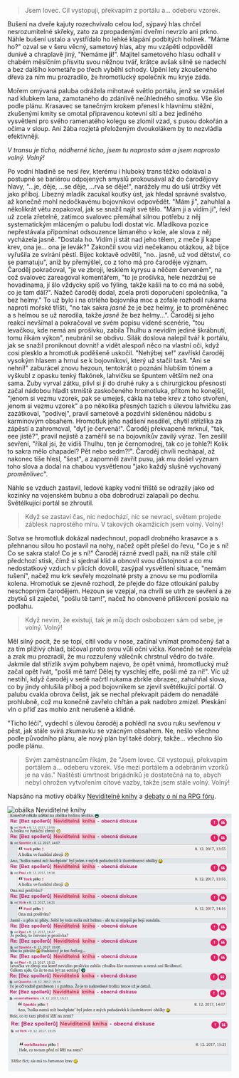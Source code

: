 > Jsem lovec. Cíl vystopuji, překvapím z portálu a... odeberu vzorek.

Bušení na dveře kajuty rozechvívalo celou loď, sýpavý hlas chrčel nesrozumitelné skřeky, zato za zpropadenými dveřmi nevrzlo ani prkno.
Náhle bušení ustalo a vystřídalo ho lehké klapání podbitých holínek. "Máme ho?" ozval se v šeru věcný, sametový hlas, aby mu vzápětí odpověděl dunivě a chraplavě jiný, "Nemáme **ji**!". Majitel sametového hlasu odhalil v chabém měsíčním přísvitu svou něžnou tvář, krátce avšak silně se nadechl a bez dalšího kometáře po třech vyběhl schody. Úpění lety zkoušeného dřeva za ním mu prozradilo, že hromotlucký společník mu kryje záda.

Mořem omývaná paluba odrážela mihotavé světlo portálu, jenž se vznášel nad klubkem lana, zamotaného do zdánlivě neúhledného smotku. Vše šlo podle plánu.
Krasavec se tanečným krokem přenesl k hlavnímu stěžni, zkušenými kmity se omotal připravenou kotevní sítí a bez jediného vysvětlení pro svého ramenatého kolegu se zlomil vzad, s pusou dokořán a očima v sloup. Ani žába rozjetá přeloženým dvoukolákem by to nezvládla efektivněji.

*V transu je ticho, nádherné ticho, jsem tu naprosto sám a jsem naprosto volný. Volný!*

Po vodní hladině se nesl řev, kterému i hluboký trans těžko odolával a postupně se bariérou odpojených smyslů prokousával až do čarodějovy hlavy, "...je, děje, ...se děje, ...rva se děje!", narážely mu do uší útržky vět jako příboj.
Líbezný mladík zacukal koutky úst, jak hledal správné svalstvo, až konečně mohl nedočkavému bojovníkovi odpovědět. "Mám ji", zahuhlal a několikrát větu zopakoval, jak se snažil najít své tělo. "Mám ji a vidím ji", řekl už zcela zřetelně, zatímco svalovec přemáhal silnou potřebu z něj systematickým mláceným o palubu lodi dostat víc.
Mladíkova pozice nepřestávala připomínat odsouzence lámaného v kole, ale slova z něj vycházela jasně. "Dostala ho. Vidím ji stát nad jeho tělem, z meče jí kape krev, ona je... ona je levák?" Zakončil svou vizi nečekanou otázkou, až bijce vyřušila ze svírání pěstí. Bijec koktavě odvětil, "no.. jasně, už vod dětství, co se pamatuju", aniž by přemýšlel, co z toho má pro čaroděje význam. Čaroděj pokračoval, "je ve zbroji, lesklém kyrysu a něčem červeném", na což svalovec zareagoval komentářem, "to je prošívka, hele nezdržuj se hovadinama, jí šlo vždycky spíš vo fýling, takže kašli na to co má na sobě, co je tam dál?". Nažeč čaroděj dodal, zcela proti doporučení společníka, "a bez helmy." To už bylo i na otrlého bojovníka moc a zofale rozhodil rukama naproti mořské tříšti, "no tak sakra *jasně* že je bez helmy, je to proměněnec a s helmou se už narodila, takže *jasně* že bez helmy...". Čaroděj si jeho reakcí nevšímal a pokračoval ve svém popisu videné scenérie, "tou levačkou, kde nemá ani prošívku, zabila Thulhu a nevidím jediné škrábnutí, tomu říkám výkon", neubránil se obdivu.
Silák doslova nalepil tvář k portálu, jak se snažil proniknout dovnitř a vidět alespoň něco na vlastní oči, když cosi plesklo a hromotluk poděšeně uskočil. "Nehýbej se!" zavřískl čaroděj vysokým hlasem a hrnul se k bojovníkovi, který už stačil tasit. "Ani se nehni!" zaburácel znovu hezoun, tentokrát o poznání hlubším tónem a vyškubl z opasku tenký flakónek, lahvičku se špuntem větším než ona sama. Zuby vyrval zátku, plivl si jí do druhé ruky a s chirurgickou přesností začal nádobou hladit strniště zaskočeného hromotluka, přitom ho konejšil, "jenom si vezmu vzorek, pak se umeješ, cákla na tebe krev z toho stvoření, jenom si vezmu vzorek" a po několika přesných tazích s úlevou lahvičku zas zazátkoval, "podívej", pravil sametově a pozdvihl skleněnou nádobu s karmínovým obsahem. Hromotluk jeho nadšení nesdílel, chytil střízlíka za zápěstí a zahromoval, "dyť je červená!". Čaroděj překvapeně mrknul, "tak, eee jistě?", pravil nejistě a zaměřil se na bojovníkův zavilý výraz. Ten zesílil sevření, "říkal jsi, že vidíš Thulhu, ten je černomodrej, tak co je tohle?! Kolik to sakra mělo chapadel? Pět nebo sedm?!". Čaroděj chvíli nechápal, až nakonec tiše hlesl, "šest", a zapomněl zavřít pusu, jak mu došel význam toho slova a dodal na chabou vysvětlenou "jako každý slušně vychovaný *proměnlivec*".

Náhle se vzduch zastavil, ledové kapky vodní tříště se odrazily jako od kozinky na vojenském bubnu a oba dobrodruzi zalapali po dechu. Světélkující portál se zhroutil.

> Když se zastaví čas, nic nedochází, nic se nevrací, světem projede záblesk naprostého míru. V takových okamžicích jsem volný. Volný!

Sotva se hromotluk dokázal nadechnout, popadl drobného krasavce a s přehnanou silou ho postavil na nohy, načež opět přešel do řevu, "Co je s ní! Co se sakra stalo! Co je s ní!" Čaroděj rázně zvedl paži, na níž stále cítil předchozí stisk, čímž si sjednal klid a obnovil svou důstojnost a co mu nedostatkový vzduch v plicích dovolil, zasýpal vysvětlení situace, "nemám tušení", načež mu krk sevřely mozolnaté prsty a znovu se mu podlomila kolena. Hromotluk se zjevně rozhodl, že přejde do fáze otloukání paluby neschopným čarodějem.
Hezoun se vzepjal, na chvíli se utrh ze sevření a ze zbytků sil zaječel, "pošlu tě tam!", načež ho obnovené přiškrcení poslalo na podlahu.

> Když nevím, že existuji, tak je můj doch osbobozen sám od sebe, je volný. Volný!

Měl silný pocit, že se topí, cítil vodu v nose, začínal vnímat promočený šat a za tím plíživý chlad, bičoval proto svou vůlí oční víčka. Konečně se rozevřela a zrak mu prozradil, že mu rozzuřený válečník chrstnul vědro do tváře.
Jakmile dal střízlík svým pohybem najevo, že opět vnímá, hromotlucký muž začal opět řvát, "pošli mě tam! Dělej ty vyschlej elfe, pošli mě za ní!". Víc už nestihl, když čaroděj v sedě načrtl rukama zbrkle obrazec, zahuhňal slova, co by jindy ohlušila příboj a pod bojovníkem se zjevil světélkující portál. O palubu cvakla obrova čelist, jak se nechal překvapit pádem do nenadálé prohlubně, což mu konečně zavřelo chřtán a pak nadobro zmizel. Pleskání vln o příď zas mohlo znít nerušeně a klidně.

"Ticho léčí", vydechl s úlevou čaroděj a pohlédl na svou ruku sevřenou v pěst, jak stále svírá zkumavku se vzácným obsahem. Ne, nešlo všechno podle původního plánu, ale nový plán byl také dobrý, takže... všechno šlo podle plánu.

> Svým zaměstnancům říkám, že "Jsem lovec. Cíl vystopuji, překvapím portálem a... odeberu vzorek. Vše mezi portálem a odebráním vzorků je na vás." Naštěstí úmrtnost brigádníků je dostatečná na to, abych nebyl ohrožen vytvořením citové vazby, takže jsem stále volný. Volný!

Napsáno na motivy obálky [Neviditelné knihy](http://neviditelnakniha.cz) a [debaty o ní na RPG fóru](https://rpgforum.cz/forum/viewtopic.php?f=310&t=12812&hilit=neviditeln%C3%A1+kniha&start=225).


![obálka Neviditelné knihy](https://www.fantasyobchod.cz/image/cache/neviditelna-kniha-neklidny-tauril-33121-0-1000x1000.jpg "obálka Neviditelné knihy")
![o obálce na RPG fóru](./images/holka_bez_helmy_rpg_forum.png "o obálce na RPG fóru")